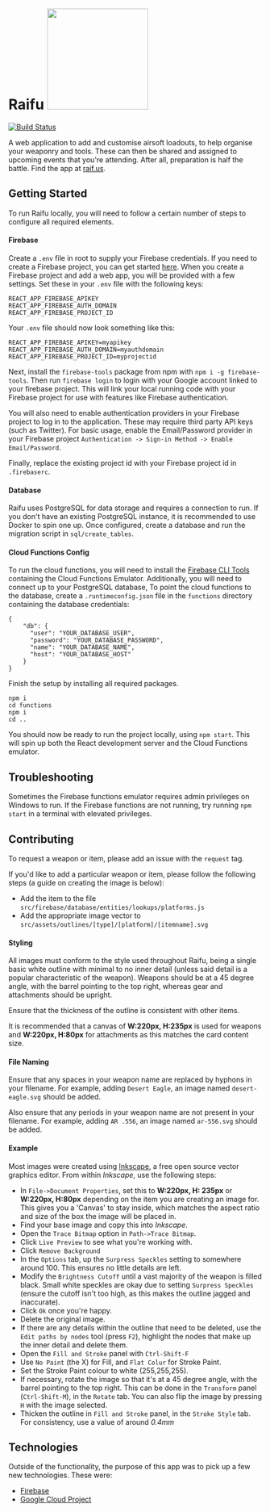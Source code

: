 # Raifu <img src="https://gfl.matsuda.tips/uploads/__sized__/UMP45-thumbnail-512x512.png" width="200" />

[![Build Status](https://travis-ci.com/Seqi/raifu.svg?branch=master)](https://travis-ci.com/Seqi/raifu)

A web application to add and customise airsoft loadouts, to help organise your weaponry and tools. These can then be shared and assigned to upcoming events that you're attending. After all, preparation is half the battle. Find the app at [raif.us](https://raif.us).

## Getting Started

To run Raifu locally, you will need to follow a certain number of steps to configure all required elements.

#### Firebase

Create a `.env` file in root to supply your Firebase credentials. If you need to create a Firebase project, you can get started [here](https://firebase.google.com/). When you create a Firebase project and add a web app, you will be provided with a few settings. Set these in your `.env` file with the following keys:

```
REACT_APP_FIREBASE_APIKEY
REACT_APP_FIREBASE_AUTH_DOMAIN
REACT_APP_FIREBASE_PROJECT_ID
```

Your `.env` file should now look something like this:

```
REACT_APP_FIREBASE_APIKEY=myapikey
REACT_APP_FIREBASE_AUTH_DOMAIN=myauthdomain
REACT_APP_FIREBASE_PROJECT_ID=myprojectid
```

Next, install the `firebase-tools` package from npm with `npm i -g firebase-tools`. Then run `firebase login` to login with your Google account linked to your firebase project. This will link your local running code with your Firebase project for use with features like Firebase authentication.

You will also need to enable authentication providers in your Firebase project to log in to the application. These may require third party API keys (such as Twitter). For basic usage, enable the Email/Password provider in your Firebase project `Authentication -> Sign-in Method -> Enable Email/Password`. 

Finally, replace the existing project id with your Firebase project id in `.firebaserc`. 

#### Database

Raifu uses PostgreSQL for data storage and requires a connection to run. If you don't have an existing PostgreSQL instance, it is recommended to use Docker to spin one up. Once configured, create a database and run the migration script in `sql/create_tables`. 

#### Cloud Functions Config
To run the cloud functions, you will need to install the [Firebase CLI Tools](https://github.com/firebase/firebase-tools) containing the Cloud Functions Emulator. Additionally, you will need to connect up to your PostgreSQL database, To point the cloud functions to the database, create a `.runtimeconfig.json` file in the `functions` directory containing the database credentials:

```
{
    "db": {
      "user": "YOUR_DATABASE_USER",
      "password": "YOUR_DATABASE_PASSWORD",
      "name": "YOUR_DATABASE_NAME",
      "host": "YOUR_DATABASE_HOST"
    }
}
```

Finish the setup by installing all required packages.

```
npm i 
cd functions
npm i
cd ..
```

You should now be ready to run the project locally, using `npm start`. This will spin up both the React development server and the Cloud Functions emulator. 

## Troubleshooting

Sometimes the Firebase functions emulator requires admin privileges on Windows to run. If the Firebase functions are not running, try running `npm start` in a terminal with elevated privileges. 

## Contributing

To request a weapon or item, please add an issue with the `request` tag.

If you'd like to add a particular weapon or item, please follow the following steps (a guide on creating the image is below):

- Add the item to the file `src/firebase/database/entities/lookups/platforms.js`
- Add the appropriate image vector to `src/assets/outlines/[type]/[platform]/[itemname].svg`

#### Styling

All images must conform to the style used throughout Raifu, being a single basic white outline with minimal to no inner detail (unless said detail is a popular characteristic of the weapon). Weapons should be at a 45 degree angle, with the barrel pointing to the top right, whereas gear and attachments 
should be upright. 

Ensure that the thickness of the outline is consistent with other items. 

It is recommended that a canvas of **W:220px, H:235px** is used for weapons and **W:220px, H:80px** for attachments as this matches the card content size.

#### File Naming

Ensure that any spaces in your weapon name are replaced by hyphons in your filename. For example, adding `Desert Eagle`, an image named `desert-eagle.svg` should be added. 

Also ensure that any periods in your weapon name are not present in your filename. For example, adding `AR .556`, an image named `ar-556.svg` should be added.

#### Example

Most images were created using [Inkscape](https://inkscape.org/), a free open source vector graphics editor. From within *Inkscape*, use the following steps:

- In `File->Document Properties`, set this to **W:220px, H: 235px** or  **W:220px, H:80px** depending on the item you are creating an image for. This gives you a 'Canvas' to stay inside, which matches the aspect ratio and size of the box the image will be placed in.
- Find your base image and copy this into *Inkscape*.
- Open the `Trace Bitmap` option in `Path->Trace Bitmap`.
- Click `Live Preview` to see what you're working with.
- Click `Remove Background`
- In the `Options` tab, up the `Surpress Speckles` setting to somewhere around 100. This ensures no little details are left. 
- Modify the `Brightness Cutoff` until a vast majority of the weapon is filled black. Small white speckles are okay due to setting `Surpress Speckles` (ensure the cutoff isn't too high, as this makes the outline jagged and inaccurate).
- Click `Ok` once you're happy.
- Delete the original image.
- If there are any details within the outline that need to be deleted, use the `Edit paths by nodes` tool (press `F2`), highlight the nodes that make up the inner detail and delete them.
- Open the `Fill and Stroke` panel with `Ctrl-Shift-F`
- Use `No Paint` (the X) for Fill, and `Flat Colur` for Stroke Paint.
- Set the Stroke Paint colour to white (255,255,255).
- If necessary, rotate the image so that it's at a 45 degree angle, with the barrel pointing to the top right. This can be done in the `Transform` panel (`Ctrl-Shift-M`), in the `Rotate` tab. You can also flip the image by pressing `H` with the image selected.
- Thicken the outline in `Fill and Stroke` panel, in the `Stroke Style` tab. For consistency, use a value of around *0.4mm*

## Technologies

Outside of the functionality, the purpose of this app was to pick up a few new technologies. These were:

-   [Firebase](https://firebase.google.com/)
-   [Google Cloud Project](https://cloud.google.com/)
